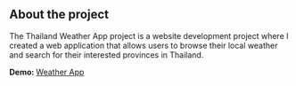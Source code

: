 ## About the project
The Thailand Weather App project is a website development project where I created a web application that allows users to browse their local weather and search for their interested provinces in Thailand.

<p><b>Demo: </b><a href="https://tyleeer.github.io/thailand-weather-tracker/">Weather App</a></p
